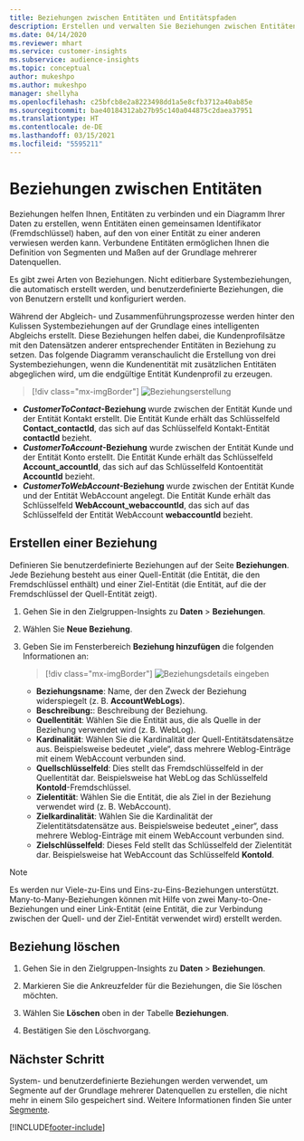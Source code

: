 ```yaml
---
title: Beziehungen zwischen Entitäten und Entitätspfaden
description: Erstellen und verwalten Sie Beziehungen zwischen Entitäten aus mehreren Datenquellen.
ms.date: 04/14/2020
ms.reviewer: mhart
ms.service: customer-insights
ms.subservice: audience-insights
ms.topic: conceptual
author: mukeshpo
ms.author: mukeshpo
manager: shellyha
ms.openlocfilehash: c25bfcb8e2a8223498dd1a5e8cfb3712a40ab85e
ms.sourcegitcommit: bae40184312ab27b95c140a044875c2daea37951
ms.translationtype: HT
ms.contentlocale: de-DE
ms.lasthandoff: 03/15/2021
ms.locfileid: "5595211"
---
```

# <a name="relationships-between-entities"></a>Beziehungen zwischen Entitäten

Beziehungen helfen Ihnen, Entitäten zu verbinden und ein Diagramm Ihrer Daten zu erstellen, wenn Entitäten einen gemeinsamen Identifikator (Fremdschlüssel) haben, auf den von einer Entität zu einer anderen verwiesen werden kann. Verbundene Entitäten ermöglichen Ihnen die Definition von Segmenten und Maßen auf der Grundlage mehrerer Datenquellen.

Es gibt zwei Arten von Beziehungen. Nicht editierbare Systembeziehungen, die automatisch erstellt werden, und benutzerdefinierte Beziehungen, die von Benutzern erstellt und konfiguriert werden.

Während der Abgleich- und Zusammenführungsprozesse werden hinter den Kulissen Systembeziehungen auf der Grundlage eines intelligenten Abgleichs erstellt. Diese Beziehungen helfen dabei, die Kundenprofilsätze mit den Datensätzen anderer entsprechender Entitäten in Beziehung zu setzen. Das folgende Diagramm veranschaulicht die Erstellung von drei Systembeziehungen, wenn die Kundenentität mit zusätzlichen Entitäten abgeglichen wird, um die endgültige Entität Kundenprofil zu erzeugen.

> [!div class="mx-imgBorder"]
> ![Beziehungserstellung](media/relationships-entities-merge.png "Erstellung von Beziehungen")

- ***CustomerToContact*-Beziehung** wurde zwischen der Entität Kunde und der Entität Kontakt erstellt. Die Entität Kunde erhält das Schlüsselfeld **Contact_contactId**, das sich auf das Schlüsselfeld Kontakt-Entität **contactId** bezieht.
- ***CustomerToAccount*-Beziehung** wurde zwischen der Entität Kunde und der Entität Konto erstellt. Die Entität Kunde erhält das Schlüsselfeld **Account_accountId**, das sich auf das Schlüsselfeld Kontoentität **AccountId** bezieht.
- ***CustomerToWebAccount*-Beziehung** wurde zwischen der Entität Kunde und der Entität WebAccount angelegt. Die Entität Kunde erhält das Schlüsselfeld **WebAccount_webaccountId**, das sich auf das Schlüsselfeld der Entität WebAccount **webaccountId** bezieht.

## <a name="create-a-relationship"></a>Erstellen einer Beziehung

Definieren Sie benutzerdefinierte Beziehungen auf der Seite **Beziehungen**. Jede Beziehung besteht aus einer Quell-Entität (die Entität, die den Fremdschlüssel enthält) und einer Ziel-Entität (die Entität, auf die der Fremdschlüssel der Quell-Entität zeigt).

1. Gehen Sie in den Zielgruppen-Insights zu **Daten** > **Beziehungen**.

2. Wählen Sie **Neue Beziehung**.

3. Geben Sie im Fensterbereich **Beziehung hinzufügen** die folgenden Informationen an:

   > [!div class="mx-imgBorder"]
   > ![Beziehungsdetails eingeben](media/relationships-add.png "Beziehungsdetails eingeben")

   - **Beziehungsname**: Name, der den Zweck der Beziehung widerspiegelt (z. B. **AccountWebLogs**).
   - **Beschreibung:**: Beschreibung der Beziehung.
   - **Quellentität**: Wählen Sie die Entität aus, die als Quelle in der Beziehung verwendet wird (z. B. WebLog).
   - **Kardinalität**: Wählen Sie die Kardinalität der Quell-Entitätsdatensätze aus. Beispielsweise bedeutet „viele“, dass mehrere Weblog-Einträge mit einem WebAccount verbunden sind.
   - **Quellschlüsselfeld**: Dies stellt das Fremdschlüsselfeld in der Quellentität dar. Beispielsweise hat WebLog das Schlüsselfeld **KontoId**-Fremdschlüssel.
   - **Zielentität**: Wählen Sie die Entität, die als Ziel in der Beziehung verwendet wird (z. B. WebAccount).
   - **Zielkardinalität**: Wählen Sie die Kardinalität der Zielentitätsdatensätze aus. Beispielsweise bedeutet „einer“, dass mehrere Weblog-Einträge mit einem WebAccount verbunden sind.
   - **Zielschlüsselfeld**: Dieses Feld stellt das Schlüsselfeld der Zielentität dar. Beispielsweise hat WebAccount das Schlüsselfeld **KontoId**.

> [!NOTE]
> Es werden nur Viele-zu-Eins und Eins-zu-Eins-Beziehungen unterstützt. Many-to-Many-Beziehungen können mit Hilfe von zwei Many-to-One-Beziehungen und einer Link-Entität (eine Entität, die zur Verbindung zwischen der Quell- und der Ziel-Entität verwendet wird) erstellt werden.

## <a name="delete-a-relationship"></a>Beziehung löschen

1. Gehen Sie in den Zielgruppen-Insights zu **Daten** > **Beziehungen**.

2. Markieren Sie die Ankreuzfelder für die Beziehungen, die Sie löschen möchten.

3. Wählen Sie **Löschen** oben in der Tabelle **Beziehungen**.

4. Bestätigen Sie den Löschvorgang.

## <a name="next-step"></a>Nächster Schritt

System- und benutzerdefinierte Beziehungen werden verwendet, um Segmente auf der Grundlage mehrerer Datenquellen zu erstellen, die nicht mehr in einem Silo gespeichert sind. Weitere Informationen finden Sie unter [Segmente](segments.md).


[!INCLUDE[footer-include](../includes/footer-banner.md)]